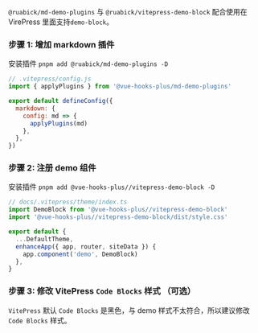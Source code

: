 `@ruabick/md-demo-plugins` 与 `@ruabick/vitepress-demo-block` 配合使用在 VirePress 里面支持`demo-block`。

### 步骤 1: 增加 markdown 插件

安装插件 `pnpm add @ruabick/md-demo-plugins -D`

```js
// .vitepress/config.js
import { applyPlugins } from '@vue-hooks-plus/md-demo-plugins'

export default defineConfig({
  markdown: {
    config: md => {
      applyPlugins(md)
    },
  },
})
```

### 步骤 2: 注册 demo 组件

安装插件 `pnpm add @vue-hooks-plus//vitepress-demo-block -D`

```js
// docs/.vitepress/theme/index.ts
import DemoBlock from '@vue-hooks-plus//vitepress-demo-block'
import '@vue-hooks-plus//vitepress-demo-block/dist/style.css'

export default {
  ...DefaultTheme,
  enhanceApp({ app, router, siteData }) {
    app.component('demo', DemoBlock)
  },
}
```

### 步骤 3: 修改 VitePress `Code Blocks` 样式 （可选）

`VitePress` 默认 `Code Blocks` 是黑色，与 demo 样式不太符合，所以建议修改 `Code Blocks` 样式。
